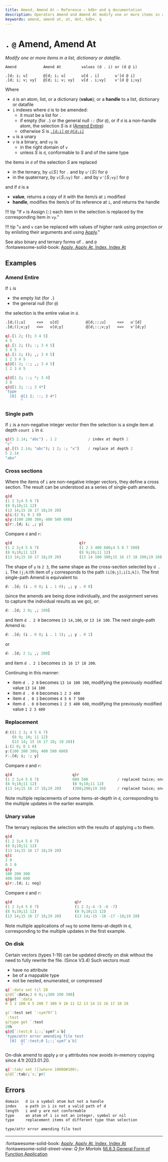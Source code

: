 ```yaml
---
title: Amend, Amend At – Reference – kdb+ and q documentation
description: Operators Amend and Amend At modify one or more items in a list.
keywords: amend, amend at, at, dot, kdb+, q
---
```

# `.` `@` Amend, Amend At




_Modify one or more items in a list, dictionary or datafile._

```syntax
Amend            Amend At         values (d . i) or (d @ i)

.[d; i; u]       @[d; i; u]       u[d . i]       u'[d @ i]
.[d; i; v; vy]   @[d; i; v; vy]   v[d . i;vy]    v'[d @ i;vy]
```

Where

-   `d` is an atom, list, or a dictionary (**value**); or a **handle** to a list, dictionary or datafile
-   `i` indexes where `d` is to be amended:
    -   it must be a list for `.`
    -   if empty (for `.`) or the general null `::` (for `@`), or if `d` is a non-handle atom, the selection $S$ is `d` ([Amend Entire](#amend-entire))
    -   otherwise $S$ is [`.[d;i]` or `@[d;i]`](apply.md#index)
-   `u` is a unary
-   `v` is a binary, and `vy` is
    -   in the right domain of `v`
    -   unless $S$ is `d`, conformable to $S$ and of the same type

the items in `d` of the selection $S$ are replaced

-   in the ternary, by `u[`$S$`]` for `.` and by `u'[`$S$`]` for `@`
-   in the quaternary, by `v[`$S$`;vy]` for `.` and by `v'[`$S$`;vy]` for `@`

and if `d` is a

-   **value**, returns a copy of it with the item/s at `i` modified
-   **handle**, modifies the item/s of its reference at `i`, and returns the handle

!!! tip "If `v` is Assign (`:`) each item in the selection is replaced by the corresponding item in `vy`."

!!! tip "`u` and `v` can be replaced with values of higher rank using projection or by enlisting their arguments and using [Apply](apply.md)."

See also binary and ternary forms of `.` and `@`
<br>
:fontawesome-solid-book:
[Apply, Apply At, Index, Index At](apply.md)


## Examples


### Amend Entire

If `i` is

-   the empty list (for `.`)
-   the general null (for `@`)

the selection is the entire value in `d`.

```txt
.[d;();u]     <=>   u[d]            @[d;::;u]     <=>   u'[d]
.[d;();v;y]   <=>   v[d;y]          @[d;::;v;y]   <=>   v'[d;y]
```

```q
q).[1 2; (); 3 4 5]
4 5
q).[1 2; (); :; 3 4 5]
3 4 5
q).[1 2; (); ,; 3 4 5]
1 2 3 4 5
q)@[1 2; ::; ,; 3 4 5]
1 2 3 4 5

q)@[1 2; ::; *; 3 4]
3 8
q)@[1 2; ::; 3 4*]
'type
  [0]  @[1 2; ::; 3 4*]
       ^
```


### Single path

If `i` is a non-negative integer vector then the selection is a single item at depth `count i` in `d`.

```q
q)(5 2.14; "abc") . 1 2              / index at depth 2
"c"
q).[(5 2.14; "abc"); 1 2; :; "x"]    / replace at depth 2
5 2.14
"abx"
```


### Cross sections

Where the items of `i` are non-negative integer vectors, they define a cross section.
The result can be understood as a series of single-path amends.

```q
q)d
(1 2 3;4 5 6 7)
(8 9;10;11 12)
(13 14;15 16 17 18;19 20)
q)i:(2 0; 0 1 0)
q)y:(100 200 300; 400 500 600)
q)r:.[d; i; ,; y]
```

Compare `d` and `r`:

```q
q)d                              q)r
(1 2 3;4 5 6 7)                  (1 2 3 400 600;4 5 6 7 500)
(8 9;10;11 12)                   (8 9;10;11 12)
(13 14;15 16 17 18;19 20)        (13 14 100 300;15 16 17 18 200;19 20)
```

The shape of `y` is `2 3`, the same shape as the cross-section selected by `d . i`. The `(j;k)`th item of `y` corresponds to the path `(i[0;j];i[1;k])`. The first single-path Amend is equivalent to:

```q
d: .[d; (i . 0 0; i . 1 0); ,; y . 0 0]
```

(since the amends are being done individually, and the assignment serves to capture the individual results as we go), or:

```q
d: .[d; 2 0; ,; 100]
```

and item `d . 2 0` becomes `13 14,100`, or `13 14 100`.
The next single-path Amend is:

```q
d: .[d; (i . 0 0; i . 1 1); ,; y . 0 1]
```

or

```q
d: .[d; 2 1; ,; 200]
```

and item `d . 2 1` becomes `15 16 17 18 200`.

Continuing in this manner:

-   item `d . 2 0` becomes `13 14 100 300`, modifying the previously modified value `13 14 100`
-   item `d . 0 0` becomes `1 2 3 400`
-   item `d . 0 1` becomes `4 5 6 7 500`
-   item `d . 0 0` becomes `1 2 3 400 600`, modifying the previously modified value `1 2 3 400`


### Replacement

```q
d:((1 2 3; 4 5 6 7)
   (8 9; 10; 11 12)
   (13 14; 15 16 17 18; 19 20))
i:(2 0; 0 1 0)
y:(100 200 300; 400 500 600)
r:.[d; i; :; y]
```

Compare `d` and `r`:

```q
q)d                           q)r
(1 2 3;4 5 6 7)               600 500             / replaced twice; once
(8 9;10;11 12)                (8 9;10;11 12)
(13 14;15 16 17 18;19 20)     (300;200;19 20)     / replaced twice; once; not
```

Note multiple replacements of some items-at-depth in `d`, corresponding to the multiple updates in the earlier example.


### Unary value

The ternary replaces the selection with the results of applying `u` to them.

```q
q)d
(1 2 3;4 5 6 7)
(8 9;10;11 12)
(13 14;15 16 17 18;19 20)
q)i
2 0
0 1 0
q)y
100 200 300
400 500 600
q)r:.[d; i; neg]
```

Compare `d` and `r`:

```q
q)d                            q)r
(1 2 3;4 5 6 7)                (1 2 3;-4 -5 -6 -7)
(8 9;10;11 12)                 (8 9;10;11 12)
(13 14;15 16 17 18;19 20)      (13 14;-15 -16 -17 -18;19 20)
```

Note multiple applications of `neg` to some items-at-depth in `d`, corresponding to the multiple updates in the first example.


### On disk
Certain vectors (types 1-19) can be updated directly on disk without the need to fully rewrite the file.
(Since V3.4)
Such vectors must

-   have no attribute
-   be of a mappable type
-   not be nested, enumerated, or compressed

```q
q)`:data set til 20
q)@[`:data;3 6 8;:;100 200 300]
q)get `:data
0 1 2 100 4 5 200 7 300 9 10 11 12 13 14 15 16 17 18 19

q)`:test set `:sym?9?`1
`:test
q)type get `:test
20h
q)@[`:test;0 1;:;`sym?`a`b]
'type/attr error amending file test
  [0]  @[`:test;0 1;:;`sym?`a`b]
       ^
```

On-disk amend to apply `p` or `g` attributes now avoids in-memory copying since 4.1t 2023.01.20.

```q
q)`:tab/ set ([]where 10000#100);
q)@[`:tab/;`x;`p#]
```

<!--
## The general case

In general, `i` can be

-   an atom that is a valid index of `d`, e.g. one of `key d`
-   a list representing paths to items at depth `count i` in `d`

The function proceeds recursively through `i[0]` and `y` as if they were the arguments of a binary atomic function, except that when arriving at an atom in `i[0]`, that value is retained as the first item in a path and the recursion continues on with `i[1]` and the item-at-depth in `y` that had been arrived at the same time as the atom in `i[0]`.

And so on, until arriving at an atom in the last item of `i`. At that point a path `p` into `d` has been created and the item at depth `count i` selected by `p`, namely `d . p`, is replaced by `m[d . p;z]` for binary `m`, or `u[d . p]` for unary `u`, where `z` is the item-at-depth in `y` that had been arrived at the same time as the atom in the last item of `i`.

The general case for binary `v` can be defined recursively by partitioning the index list into its first item and the rest:

```q
Amend:{[d;F;R;v;y]
  $[ nil ~ F; Amend[d; key d; R; v; y];
    0 = count R; @[d; F; v; y];
        @ F; Amend[d @ F; first R; 1_R; v; y];
             Amend[;; R;;]/[d; F; v; y]}
```

FIXME Revise definition: Atom; nil

Note the application of [Over](accumulators.md) to Amend, which requires that whenever `F` is not an atom, either `y` is an atom or `count F` equals `count y`. Over is used to accumulate all changes in the first argument `d`.


## Accumulate

Cases of Amend with a value `u` or `v` are sometimes called Accumulate because the new items-at-depth are computed in terms of the old, as in `.[x; 2 6; +; 1]`, where item 6 of item 2 is incremented by 1.
 -->

## Errors

```txt
domain   d is a symbol atom but not a handle
index    a path in i is not a valid path of d
length   i and y are not conformable
type     an atom of i is not an integer, symbol or nil
type     replacement items of different type than selection

type/attr error amending file test
```

----
:fontawesome-solid-book:
[Apply, Apply At, Index, Index At](apply.md)
<br>
:fontawesome-solid-street-view:
_Q for Mortals_
[§6.8.3 General Form of Function Application](/q4m3/6_Functions/#683-general-form-of-function-application)

<!--
## Functional Amend

==Integrate following with preceding!==

Syntax: `@[x;i;f]`
Syntax: `@[x;i;f;a]`
Syntax: `@[x;i;f;v]`

Where

- `x` is a list (or file symbol, see Tip)
- `i` is an int vector of indexes of `x`
- `f` is a function
- `a` is an atom in the domain of the second argument of `f`
- `v` is a vector in the domain of the second argument of `f`

returns `x` with its values at indexes `i` changed.

For `ind` in `til count i`, `x[i ind]` becomes

```txt
expression   x[i ind]
-----------------------------
@[x;i;f]     f[x i ind]
@[x;i;f;a]   f[x i ind][a]
@[x;i;f;v]   f[x i ind][v ind]
```

```q
q)d:("quick";"";"brown";"fox")
q)@[d;where"b"$count each d;,[;"..."]] / unary f
"quick..."
""
"brown..."
"fox..."
q)d:((1 2 3;4 5 6 7);(8 9;10;11 12);(13 14;15 16 17 18;19 20))
q)@[d;1 1 1;+;3] / binary f
((1 2 3;4 5 6 7);(17 18;19;20 21);(13 14;15 16 17 18;19 20))
```


!!! warning "Projections"

    For a general list `x`, omitting `a` or `v` when `f` is binary returns projections at the indexes `i`:

    <pre><code class="language-q">
    q)0N!@[("ssd";"bsd");0;+];
    (+["ssd"];"bsd")
    </code></pre>
 -->
